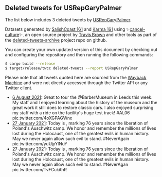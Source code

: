 ## Deleted tweets for USRepGaryPalmer

The list below includes 3 deleted tweets by
[USRepGaryPalmer](https://twitter.com/USRepGaryPalmer).



Datasets generated by [SalishCoast 161](https://twitter.com/SalishCoastA) and [Karma 161](https://twitter.com/KarmaOneSixOne)
using ✨[cancel-culture](https://github.com/travisbrown/cancel-culture)✨, an open source project by [Travis Brown](https://twitter.com/travisbrown) 
and other tools as part of the [deleted-tweets-archive](https://github.com/salcoast/deleted-tweets-archive/) project repo on github.

You can create your own updated version of this document by checking out and configuring the
repository and then running the following commands:

```bash
$ cargo build --release
$ target/release/twcc deleted-tweets --report USRepGaryPalmer
```

Please note that all tweets quoted here are sourced from the
[Wayback Machine](https://web.archive.org) and were not directly accessed through the Twitter API or
any Twitter client.

* [ 6 August 2021](https://web.archive.org/web/20210806220138/https://twitter.com/USRepGaryPalmer/status/1423735629335212038): Great to tour the  @BarberMuseum  in Leeds this week. My staff and I enjoyed learning about the history of the museum and the great work it still does to restore classic cars. I also enjoyed surprising my staff with a ride on the facility's huge test track!  #AL06  pic.twitter.com/4oXGPAGWnx
* [27 January 2021](https://web.archive.org/web/20210127170720/https://twitter.com/USRepGaryPalmer/status/1354475917142274049): Today is , marking 76 years since the liberation of Poland's Auschwitz camp. We honor and remember the millions of lives lost during the Holocaust, one of the greatest evils in human history. May we never again allow such evil to stand.  #NeverAgain  pic.twitter.com/yuUjyYlNuY
* [27 January 2021](https://web.archive.org/web/20210127170602/https://twitter.com/USRepGaryPalmer/status/1354475520029728771): Today is , marking 76 years since the liberation of Poland's Auschwitz camp. We honor and remember the millions of lives lost during the Holocaust, one of the greatest evils in human history. May we never again allow such evil to stand.  #NeverAgan  pic.twitter.com/TvFCukithR
